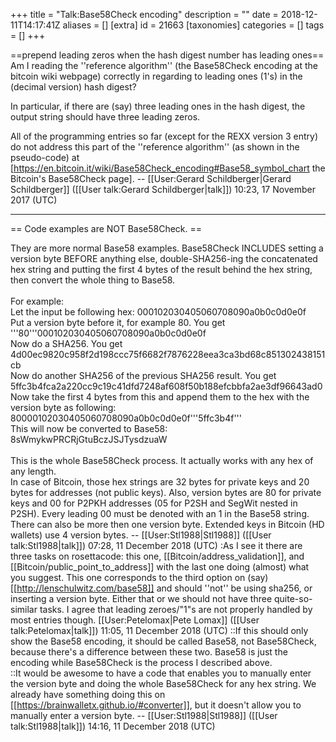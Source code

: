 +++
title = "Talk:Base58Check encoding"
description = ""
date = 2018-12-11T14:17:41Z
aliases = []
[extra]
id = 21663
[taxonomies]
categories = []
tags = []
+++

==prepend leading zeros when the hash digest number has leading ones==
Am I reading the   ''reference algorithm''   (the Base58Check encoding at the bitcoin wiki webpage) correctly in regarding to leading ones (1's) in the (decimal version) hash digest?

In particular, if there are (say) three leading ones in the hash digest, the output string should have three leading zeros. 

All of the programming entries so far (except for the REXX version 3 entry) do not address this part of the   ''reference algorithm''   (as shown in the pseudo-code)   at   [https://en.bitcoin.it/wiki/Base58Check_encoding#Base58_symbol_chart the Bitcoin's Base58Check page].   -- [[User:Gerard Schildberger|Gerard Schildberger]] ([[User talk:Gerard Schildberger|talk]]) 10:23, 17 November 2017 (UTC)

-----

== Code examples are NOT Base58Check. ==

They are more normal Base58 examples. Base58Check INCLUDES setting a version byte BEFORE anything else, double-SHA256-ing the concatenated hex string and putting the first 4 bytes of the result behind the hex string, then convert the whole thing to Base58.<br /><br />
For example:<br />
Let the input be following hex: 000102030405060708090a0b0c0d0e0f<br />
Put a version byte before it, for example 80. You get '''80'''000102030405060708090a0b0c0d0e0f<br />
Now do a SHA256. You get 4d00ec9820c958f2d198ccc75f6682f7876228eea3ca3bd68c851302438151cb<br />
Now do another SHA256 of the previous SHA256 result. You get 5ffc3b4fca2a220cc9c19c41dfd7248af608f50b188efcbbfa2ae3df96643ad0<br />
Now take the first 4 bytes from this and append them to the hex with the version byte as following: 80000102030405060708090a0b0c0d0e0f'''5ffc3b4f'''<br />
This will now be converted to Base58: 8sWmykwPRCRjGtuBczJSJTysdzuaW<br /><br />
This is the whole Base58Check process. It actually works with any hex of any length.<br />
In case of Bitcoin, those hex strings are 32 bytes for private keys and 20 bytes for addresses (not public keys). Also, version bytes are 80 for private keys and 00 for P2PKH addresses (05 for P2SH and SegWit nested in P2SH). Every leading 00 must be denoted with an 1 in the Base58 string.<br />There can also be more then one version byte. Extended keys in Bitcoin (HD wallets) use 4 version bytes. -- [[User:Stl1988|Stl1988]] ([[User talk:Stl1988|talk]]) 07:28, 11 December 2018 (UTC)
:As I see it there are three tasks on rosettacode: this one, [[Bitcoin/address_validation]], and [[Bitcoin/public_point_to_address]] with the last one doing (almost) what you suggest. This one corresponds to the third option on (say) [[http://lenschulwitz.com/base58]] and should ''not'' be using sha256, or inserting a version byte. Either that or we should not have three quite-so-similar tasks. I agree that leading zeroes/"1"s are not properly handled by most entries though. [[User:Petelomax|Pete Lomax]] ([[User talk:Petelomax|talk]]) 11:05, 11 December 2018 (UTC)
::If this should only show the Base58 encoding, it should be called Base58, not Base58Check, because there's a difference between these two. Base58 is just the encoding while Base58Check is the process I described above.<br />
::It would be awesome to have a code that enables you to manually enter the version byte and doing the whole Base58Check for any hex string. We already have something doing this on [[https://brainwalletx.github.io/#converter]], but it doesn't allow you to manually enter a version byte. -- [[User:Stl1988|Stl1988]] ([[User talk:Stl1988|talk]]) 14:16, 11 December 2018 (UTC)
